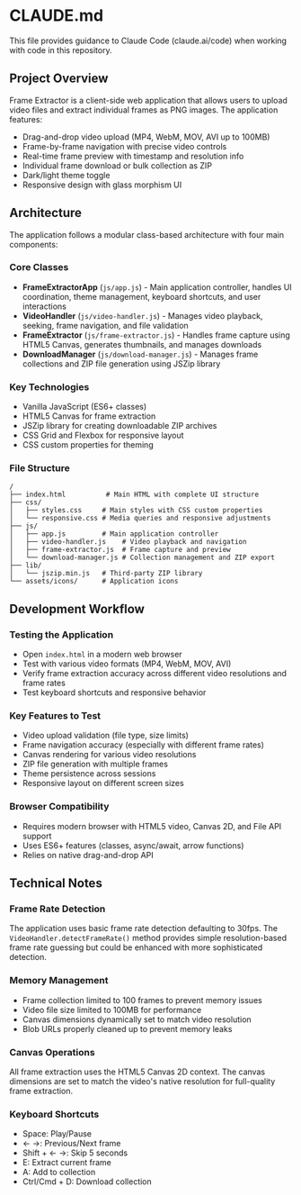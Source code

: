 # CLAUDE.md

This file provides guidance to Claude Code (claude.ai/code) when working with code in this repository.

## Project Overview

Frame Extractor is a client-side web application that allows users to upload video files and extract individual frames as PNG images. The application features:

- Drag-and-drop video upload (MP4, WebM, MOV, AVI up to 100MB)
- Frame-by-frame navigation with precise video controls
- Real-time frame preview with timestamp and resolution info
- Individual frame download or bulk collection as ZIP
- Dark/light theme toggle
- Responsive design with glass morphism UI

## Architecture

The application follows a modular class-based architecture with four main components:

### Core Classes
- **FrameExtractorApp** (`js/app.js`) - Main application controller, handles UI coordination, theme management, keyboard shortcuts, and user interactions
- **VideoHandler** (`js/video-handler.js`) - Manages video playback, seeking, frame navigation, and file validation
- **FrameExtractor** (`js/frame-extractor.js`) - Handles frame capture using HTML5 Canvas, generates thumbnails, and manages downloads
- **DownloadManager** (`js/download-manager.js`) - Manages frame collections and ZIP file generation using JSZip library

### Key Technologies
- Vanilla JavaScript (ES6+ classes)
- HTML5 Canvas for frame extraction
- JSZip library for creating downloadable ZIP archives
- CSS Grid and Flexbox for responsive layout
- CSS custom properties for theming

### File Structure
```
/
├── index.html          # Main HTML with complete UI structure
├── css/
│   ├── styles.css     # Main styles with CSS custom properties
│   └── responsive.css # Media queries and responsive adjustments
├── js/
│   ├── app.js         # Main application controller
│   ├── video-handler.js    # Video playback and navigation
│   ├── frame-extractor.js  # Frame capture and preview
│   └── download-manager.js # Collection management and ZIP export
├── lib/
│   └── jszip.min.js   # Third-party ZIP library
└── assets/icons/      # Application icons
```

## Development Workflow

### Testing the Application
- Open `index.html` in a modern web browser
- Test with various video formats (MP4, WebM, MOV, AVI)
- Verify frame extraction accuracy across different video resolutions and frame rates
- Test keyboard shortcuts and responsive behavior

### Key Features to Test
- Video upload validation (file type, size limits)
- Frame navigation accuracy (especially with different frame rates)
- Canvas rendering for various video resolutions
- ZIP file generation with multiple frames
- Theme persistence across sessions
- Responsive layout on different screen sizes

### Browser Compatibility
- Requires modern browser with HTML5 video, Canvas 2D, and File API support
- Uses ES6+ features (classes, async/await, arrow functions)
- Relies on native drag-and-drop API

## Technical Notes

### Frame Rate Detection
The application uses basic frame rate detection defaulting to 30fps. The `VideoHandler.detectFrameRate()` method provides simple resolution-based frame rate guessing but could be enhanced with more sophisticated detection.

### Memory Management
- Frame collection limited to 100 frames to prevent memory issues
- Video file size limited to 100MB for performance
- Canvas dimensions dynamically set to match video resolution
- Blob URLs properly cleaned up to prevent memory leaks

### Canvas Operations
All frame extraction uses the HTML5 Canvas 2D context. The canvas dimensions are set to match the video's native resolution for full-quality frame extraction.

### Keyboard Shortcuts
- Space: Play/Pause
- ← →: Previous/Next frame
- Shift + ← →: Skip 5 seconds
- E: Extract current frame
- A: Add to collection
- Ctrl/Cmd + D: Download collection